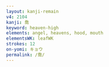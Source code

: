 ```yaml
---
layout: kanji-remain
v4: 2104
kanji: 喬
keyword: heaven-high
elements: angel, heavens, hood, mouth
elementsWK: leafWK
strokes: 12
on-yomi: キョウ
permalink: /喬/
---
```






